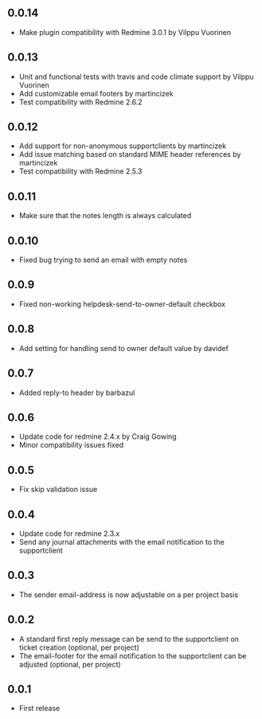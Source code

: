 0.0.14
---
* Make plugin compatibility with Redmine 3.0.1 by Vilppu Vuorinen

0.0.13
---
* Unit and functional tests with travis and code climate support by Vilppu Vuorinen
* Add customizable email footers by martincizek
* Test compatibility with Redmine 2.6.2

0.0.12
---
* Add support for non-anonymous supportclients by martincizek
* Add issue matching based on standard MIME header references by martincizek
* Test compatibility with Redmine 2.5.3

0.0.11
---
* Make sure that the notes length is always calculated

0.0.10
---
* Fixed bug trying to send an email with empty notes

0.0.9
---
* Fixed non-working helpdesk-send-to-owner-default checkbox

0.0.8
---
* Add setting for handling send to owner default value by davidef

0.0.7
---
* Added reply-to header by barbazul

0.0.6
---
* Update code for redmine 2.4.x by Craig Gowing
* Minor compatibility issues fixed

0.0.5
---
* Fix skip validation issue 

0.0.4
---
* Update code for redmine 2.3.x
* Send any journal attachments with the email notification to the supportclient

0.0.3
---
* The sender email-address is now adjustable on a per project basis

0.0.2
---
* A standard first reply message can be send to the supportclient on ticket creation (optional, per project)
* The email-footer for the email notification to the supportclient can be adjusted (optional, per project)

0.0.1
---
* First release